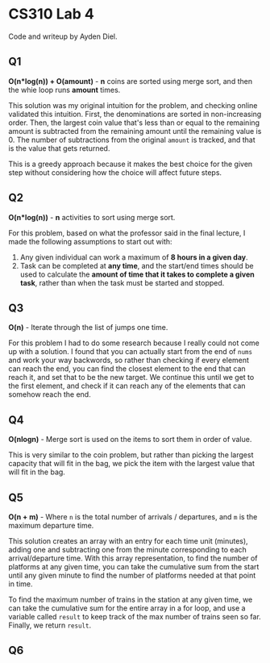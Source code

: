 # CS310 Lab 4

Code and writeup by Ayden Diel.

## Q1

**O(n\*log(n)) + O(amount)** - **n** coins are sorted using merge sort, and then the 
whie loop runs **amount** times.

This solution was my original intuition for the problem, and checking online validated 
this intuition. First, the denominations are sorted in non-increasing order. Then, the 
largest coin value that's less than or equal to the remaining amount is subtracted from 
the remaining amount until the remaining value is 0. The number of subtractions from 
the original `amount` is tracked, and that is the value that gets returned.

This is a greedy approach because it makes the best choice for the given step without 
considering how the choice will affect future steps.

## Q2

**O(n\*log(n))** - **n** activities to sort using merge sort.

For this problem, based on what the professor said in the final lecture, I made the 
following assumptions to start out with:

1. Any given individual can  work a maximum of **8 hours in a given day**.
2. Task can be completed at **any time**, and the start/end times should be used 
    to calculate the **amount of time that it takes to complete a given task**,
    rather than when the task must be started and stopped.

## Q3

**O(n)** - Iterate through the list of jumps one time.

For this problem I had to do some research because I really could not come up with 
a solution. I found that you can actually start from the end of `nums` and work your 
way backwords, so rather than checking if every element can reach the end, you can 
find the closest element to the end that can reach it, and set that to be the new 
target. We continue this until we get to the first element, and check if it can 
reach any of the elements that can somehow reach the end.

## Q4

**O(nlogn)** - Merge sort is used on the items to sort them in order of value.

This is very similar to the coin problem, but rather than picking the largest capacity
that will fit in the bag, we pick the item with the largest value that will fit in 
the bag.

## Q5

**O(n + m)** - Where `n` is the total number of arrivals / departures, and `m` is 
               the maximum departure time.

This solution creates an array with an entry for each time unit (minutes), adding one 
and subtracting one from the minute corresponding to each arrival/departure time. With 
this array representation, to find the number of platforms at any given time, you can 
take the cumulative sum from the start until any given minute to find the number of 
platforms needed at that point in time.

To find the maximum number of trains in the station at any given time, we can take the 
cumulative sum for the entire array in a for loop, and use a variable called `result` to 
keep track of the max number of trains seen so far. Finally, we return `result`.

## Q6
